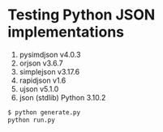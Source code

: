 # Testing Python JSON implementations
1. pysimdjson v4.0.3
2. orjson v3.6.7
3. simplejson v3.17.6
4. rapidjson v1.6
5. ujson v5.1.0
6. json (stdlib) Python 3.10.2


``` bash
$ python generate.py
python run.py
```

